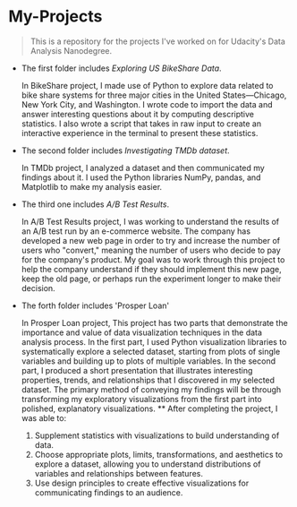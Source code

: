 # My-Projects
> This is a repository for the projects I've worked on for Udacity's Data Analysis Nanodegree.
-   The first folder includes *Exploring US BikeShare Data*.




    In BikeShare project, I made use of Python to explore data related to bike share systems for three major cities in the United States—Chicago, New York City,     and Washington. 
    I wrote code to import the data and answer interesting questions about it by computing descriptive statistics. I also wrote a script that takes in raw input     to create an interactive experience in the terminal to present these statistics.
    
    
    
    
-   The second folder includes *Investigating TMDb dataset*.




    In TMDb project, I analyzed a dataset and then communicated my findings about it. I used the Python libraries NumPy, pandas, and Matplotlib to make my       analysis easier.




-   The third one includes *A/B Test Results*.




    In A/B Test Results project, I was working  to understand the results of an A/B test run by an e-commerce website. The company has developed a new web      page in order to try and increase the number of users who "convert," meaning the number of users who decide to pay for the company's product. My goal was    to work through this project to help the company understand if they should implement this new page, keep the old page, or perhaps run the experiment          longer to make their decision.
    
    
    
    
-   The forth folder includes 'Prosper Loan'




    In Prosper Loan project, This project has two parts that demonstrate the importance and value of data visualization techniques in the data analysis           process. In the first part, I used Python visualization libraries to systematically explore a selected dataset, starting from plots of single variables       and building up to plots of multiple variables. In the second part, I produced a short presentation that illustrates interesting properties, trends, and     relationships that I discovered in my selected dataset. The primary method of conveying my findings will be through transforming my exploratory               visualizations from the first part into polished, explanatory visualizations.
    ** After completing the project, I was able to:
    1. Supplement statistics with visualizations to build understanding of data.
    2. Choose appropriate plots, limits, transformations, and aesthetics to explore a dataset, allowing you to understand distributions of variables and            relationships between features.
    3. Use design principles to create effective visualizations for communicating findings to an audience.
